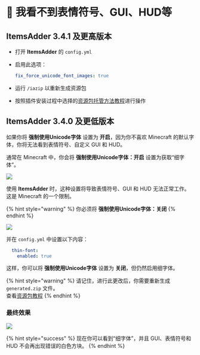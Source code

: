 # 👀 我看不到表情符号、GUI、HUD等

## ItemsAdder 3.4.1 及更高版本

* 打开 **ItemsAdder** 的 `config.yml`
* 启用此选项：

    ```yaml
    fix_force_unicode_font_images: true
    ```
* 运行 `/iazip` 以重新生成资源包
* 按照插件安装过程中选择的[资源包托管方法教程](../plugin-usage/resourcepack-hosting/)进行操作

## ItemsAdder 3.4.0 及更低版本

如果你将 **强制使用Unicode字体** 设置为 **开启**，因为你不喜欢 Minecraft 的默认字体，你将无法看到表情符号、自定义 GUI 和 HUD。

通常在 Minecraft 中，你会将 **强制使用Unicode字体：开启** 设置为获取“细字体”。

![](../.gitbook/assets/image\_\(5\).png)

使用 **ItemsAdder** 时，这种设置将导致表情符号、GUI 和 HUD 无法正常工作。这是 Minecraft 的一个限制。

{% hint style="warning" %}
你必须将 **强制使用Unicode字体：关闭**
{% endhint %}

![](../.gitbook/assets/image\_\(6\).png)

并在 `config.yml` 中设置以下内容：

```yaml
  thin-font:
    enabled: true
```

这样，你可以将 **强制使用Unicode字体** 设置为 **关闭**，但仍然启用细字体。

{% hint style="warning" %}
请记住，进行此更改后，你需要重新生成 `generated.zip` 文件。\
查看[资源包教程](../plugin-usage/resourcepack-hosting/)
{% endhint %}

### 最终效果

![](../.gitbook/assets/image\_\(7\).png)

{% hint style="success" %}
现在你可以看到“细字体”，并且 GUI、表情符号和 HUD 不会再出现错误的白色方块。
{% endhint %}
